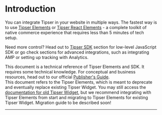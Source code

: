 # Introduction

You can integrate Tipser in your website in multiple ways. The fastest way is to use [Tipser Elements](#tipser-elements) or [Tipser React Elements](#tipser-react-elements) - a complete toolkit of native commerce experience that requires less than 5 minutes of tech setup.

Need more control? Head out to [Tipser SDK](#tipser-sdk) section for low-level JavaScript SDK or go check sections for advanced integrations, such as integrating AMP or setting up tracking with Analytics.

<aside class="notice">This document is a technical reference of Tipser Elements and SDK. It requires some technical knowledge. For conceptual and business resources, head out to our official <a href="https://www.tipser.com/tipser-elements">Publisher's Guide</a>.</aside>

<aside class="warning">This document refers to the Tipser Elements, which is meant to deprecate and eventually replace existing Tipser Widget. You may still access the <a href="https://developers.tipser.com/tipser-script">documentation for old Tipser Widget</a>, but we recommend integrating with Tipser Elements from start and migrating to Tipser Elements for existing Tipser Widget. Migration guide to be described soon!</aside>

***
